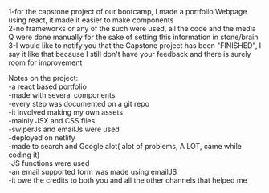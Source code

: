 1-for the capstone project of our bootcamp, I made a portfolio Webpage using react, it made it easier to make components </br>
2-no frameworks or any of the such were used, all the code and the media Q were done manually for the sake of setting this information in stone/brain </br>
3-I would like to notify you that the Capstone project has been "FINISHED", I say it like that because I still don't have your feedback and there is surely room for improvement </br>

Notes on the project: </br>
-a react based portfolio </br>
-made with several components </br>
-every step was documented on a git repo </br>
-it involved making my own assets </br>
-mainly JSX and CSS files </br>
-swiperJs and emailJs were used </br>
-deployed on netlify </br>
-made to search and Google alot( alot of problems, A LOT, came while coding it) </br>
-JS functions were used </br>
-an email supported form was made using emailJS </br>
-it owe the credits to both you and all the other channels that helped me </br>
